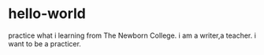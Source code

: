 # hello-world
practice what i learning from The Newborn College.
i am a writer,a teacher.
i want to be a practicer.


